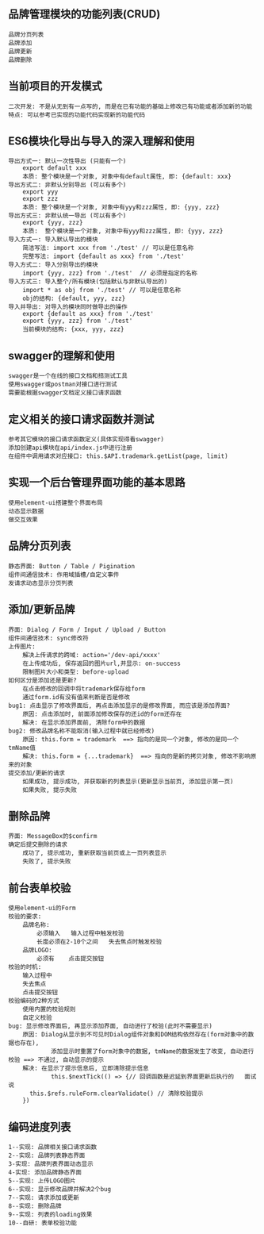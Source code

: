 ## 品牌管理模块的功能列表(CRUD)
	品牌分页列表
	品牌添加
	品牌更新
	品牌删除

## 当前项目的开发模式
	二次开发: 不是从无到有一点写的, 而是在已有功能的基础上修改已有功能或者添加新的功能 
	特点: 可以参考已实现的功能代码实现新的功能代码

## ES6模块化导出与导入的深入理解和使用
	导出方式一: 默认一次性导出 (只能有一个)
		export default xxx
		本质: 整个模块是一个对象, 对象中有default属性, 即: {default: xxx}
	导出方式二: 非默认分别导出 (可以有多个)
		export yyy
		export zzz
		本质: 整个模块是一个对象, 对象中有yyy和zzz属性, 即: {yyy, zzz}
	导出方式三: 非默认统一导出 (可以有多个)
		export {yyy, zzz}
		本质:  整个模块是一个对象, 对象中有yyy和zzz属性, 即: {yyy, zzz}  
	导入方式一: 导入默认导出的模块
		简洁写法: import xxx from './test' // 可以是任意名称
		完整写法: import {default as xxx} from './test'
	导入方式二: 导入分别导出的模块
		import {yyy, zzz} from './test'  // 必须是指定的名称
	导入方式三: 导入整个/所有模块(包括默认与非默认导出的)
		import * as obj from './test' // 可以是任意名称
		obj的结构: {default, yyy, zzz}
	导入并导出: 对导入的模块同时做导出的操作
		export {default as xxx} from './test'
		export {yyy, zzz} from './test'
		当前模块的结构: {xxx, yyy, zzz}

## swagger的理解和使用
	swagger是一个在线的接口文档和掊测试工具
	使用swagger或postman对接口进行测试
	需要能根据swagger文档定义接口请求函数

## 定义相关的接口请求函数并测试
	参考其它模块的接口请求函数定义(具体实现得看swagger)
	添加创建api模块在api/index.js中进行注册
	在组件中调用请求对应接口: this.$API.trademark.getList(page, limit)

## 实现一个后台管理界面功能的基本思路
	使用element-ui搭建整个界面布局
	动态显示数据
	做交互效果

## 品牌分页列表
	静态界面: Button / Table / Pigination
	组件间通信技术: 作用域插槽/自定义事件
	发请求动态显示分页列表

## 添加/更新品牌
	界面: Dialog / Form / Input / Upload / Button
	组件间通信技术: sync修改符
	上传图片:
		解决上传请求的跨域: action='/dev-api/xxxx'
		在上传成功后, 保存返回的图片url,并显示: on-success
		限制图片大小和类型: before-upload
	如何区分是添加还是更新?
		在点击修改的回调中将trademark保存给form
		通过form.id有没有值来判断是否是修改
	bug1: 点击显示了修改界面后, 再点击添加显示的是修改界面, 而应该是添加界面?
		原因: 点击添加时, 前面添加修改保存的还id的form还存在
		解决: 在显示添加界面前, 清除form中的数据
	bug2: 修改品牌名称不能取消(输入过程中就已经修改)
		原因: this.form = trademark  ==> 指向的是同一个对象, 修改的是同一个tmName值
		解决: this.form = {...trademark}  ==> 指向的是新的拷贝对象, 修改不影响原来的对象
	提交添加/更新的请求
		如果成功, 提示成功, 并获取新的列表显示(更新显示当前页, 添加显示第一页)
		如果失败, 提示失败

## 删除品牌
	界面: MessageBox的$confirm
	确定后提交删除的请求
		成功了, 提示成功, 重新获取当前页或上一页列表显示
		失败了, 提示失败

## 前台表单校验
	使用element-ui的Form
	校验的要求:
		品牌名称:
			必须输入   输入过程中触发校验
			长度必须在2-10个之间   失去焦点时触发校验
		品牌LOGO:
			必须有    点击提交按钮
	校验的时机:
		输入过程中
		失去焦点
		点击提交按钮
	校验编码的2种方式
		使用内置的校验规则
		自定义校验
	bug: 显示修改界面后, 再显示添加界面, 自动进行了校验(此时不需要显示)
		原因: Dialog从显示到不可见时Dialog组件对象和DOM结构依然存在(form对象中的数据也存在), 
				添加显示时重置了form对象中的数据, tmName的数据发生了改变, 自动进行校验 ==> 不通过, 自动显示的提示
		解决: 在显示了提示信息后, 立即清除提示信息
				this.$nextTick(() => {// 回调函数是迟延到界面更新后执行的   面试说
          this.$refs.ruleForm.clearValidate() // 清除校验提示
        })

## 编码进度列表
	1--实现: 品牌相关接口请求函数
	2--实现: 品牌列表静态界面
	3-实现: 品牌列表界面动态显示
	4-实现: 添加品牌静态界面
	5--实现: 上传LOGO图片
	6--实现: 显示修改品牌并解决2个bug
	7--实现: 请求添加或更新
	8--实现: 删除品牌
	9--实现: 列表的loading效果
	10--自研: 表单校验功能


